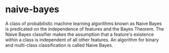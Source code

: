 # naive-bayes
A class of probabilistic machine learning algorithms known as Naive Bayes is predicated on the independence of features and the Bayes Theorem. The Naive Bayes classifier makes the assumption that a feature's existence within a class is independent of all other features. An algorithm for binary and multi-class classification is called Naive Bayes.
